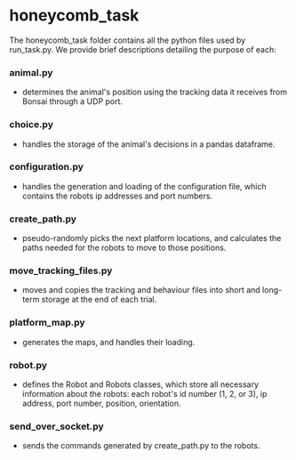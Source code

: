 # honeycomb_task

The honeycomb_task folder contains all the python files used by run_task.py. We provide brief descriptions detailing the purpose of each:

### animal.py
- determines the animal's position using the tracking data it receives from Bonsai through a UDP port. 

### choice.py
- handles the storage of the animal's decisions in a pandas dataframe. 

### configuration.py
- handles the generation and loading of the configuration file, which contains the robots ip addresses and port numbers. 

### create_path.py
- pseudo-randomly picks the next platform locations, and calculates the paths needed for the robots to move to those positions. 

### move_tracking_files.py
- moves and copies the tracking and behaviour files into short and long-term storage at the end of each trial. 

### platform_map.py
- generates the maps, and handles their loading. 

### robot.py
- defines the Robot and Robots classes, which store all necessary information about the robots: each robot's id number (1, 2, or 3), ip address, port number, position, orientation.

### send_over_socket.py
- sends the commands generated by create_path.py to the robots. 